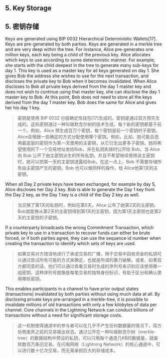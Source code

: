 
## 5. Key Storage

## 5. 密钥存储

Keys are generated using BIP 0032 Hierarchical Deterministic Wallets[17]. Keys are pre-generated by both parties. Keys are generated in a merkle tree and are very deep within the tree. For instance, Alice pre-generates one million keys, each key being a child of the previous key. Alice allocates which keys to use according to some deterministic manner. For example, she starts with the child deepest in the tree to generate many sub-keys for day 1.  This key is used as a master key for all keys generated on day 1.  She gives Bob the address she wishes to use for the next transaction, and discloses the private key to Bob when it becomes invalidated. When Alice discloses to Bob all private keys derived from the day 1 master key and does not wish to continue using that master key, she can disclose the day 1 master key to Bob. At this point, Bob does not need to store all the keys derived from the day 1 master key. Bob does the same for Alice and gives her his day 1 key.

> 密钥是使用 BIP 0032 分层确定性钱包[17]生成的。密钥是通过双方预先生成的。这些密钥通过一种叫做默克尔树的技术生成，每个新的密钥都基于前一个。例如，Alice 预生成百万个密钥，每个密钥是前一个密钥的子密钥。Alice会根据一些确定的方式分配使用哪个密钥。例如，比如，她可能会选用最底层的密钥作为第一天使用的主密钥，从它衍生出更多子密钥。她将希望使用的下一个交易地址发给Bob，并在私钥失效时公开给 Bob。当 Alice 向 Bob 公开了由主密钥派生的所有私钥，并且不希望继续使用该主密钥时，她可以把第一天的主密钥透露给Bob。在这一点上，Bob 不需要存储所有由主密钥产生的密钥。Bob 也可以做同样的操作，给 Alice他第1天的主密钥。

When all Day 2 private keys have been exchanged, for example by day 5, Alice discloses her Day 2 key. Bob is able to generate the Day 1 key from the Day 2 key, as the Day 1 key is a child of the Day 2 key as well.

> 当交换了第1天的私钥时，例如在第5天，Alice 公布了她第2天的主密钥。Bob就能够从第2天的主密钥得到第1天的主密钥，因为第1天主密钥也是第2天的主密钥的子密钥。

If a counterparty broadcasts the wrong Commitment Transaction, which private key to use in a transaction to recover funds can either be brute forced, or if both parties agree, they can use the sequence id number when creating the transaction to identify which sets of keys are used.

> 如果交易对方错误地进行了承诺交易的广播，用于交易中回收资金的私钥可以通过尝试所有可能的方式来确定，也就是所谓的暴力破解。或者，如果双方都同意的话，他们可以通过查看交易时生成的序列号来识别应该使用哪一组密钥。这种序列号就像是每笔交易的独特身份标识，有助于区分和确认使用哪些密钥。

This enables participants in a channel to have prior output states (transactions) invalidated by both parties without using much data at all. By disclosing private keys pre-arranged in a merkle-tree, it is possible to invalidate millions of old transactions with only a few kilobytes of data per channel. Core channels in the Lightning Network can conduct billions of transactions without a need for significant storage costs.

> 这一机制使得通道中的参与者可以在几乎不产生任何数据量的情况下，双方协商废弃之前的交易输出状态。通过公开在一种叫做默克尔树（merkle-tree）的数据结构中预设的私钥，可以只用每个通道几KB的数据量，就废除数百万条旧交易。在闪电网络（Lightning Network）的核心通道中，可以进行数十亿次交易，而无需承担巨大的存储成本。
